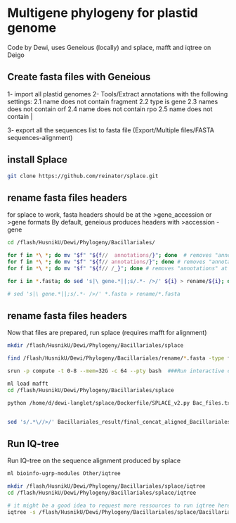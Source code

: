 # Multigene phylogeny for plastid genome

Code by Dewi, uses Geneious (locally) and splace, mafft and iqtree on Deigo

## Create fasta files with Geneious

1- import all plastid genomes
2- Tools/Extract annotations with the following settings:
    2.1 name does not contain fragment
    2.2 type is gene
    2.3 names does not contain orf
    2.4 name does not contain rpo
    2.5 name does not contain |

3- export all the sequences list to fasta file (Export/Multiple files/FASTA sequences-alignment)

## install Splace
``` bash
git clone https://github.com/reinator/splace.git

```

## rename fasta files headers
for splace to work, fasta headers should be at the >gene_accession  or >gene formats
By default, geneious produces headers with >accession - gene

``` bash
cd /flash/HusnikU/Dewi/Phylogeny/Bacillariales/

for f in *\ *; do mv "$f" "${f//  annotations/}"; done  # removes "annotations" at the end of the file
for f in *\ *; do mv "$f" "${f// annotations/}"; done # removes "annotations" at the end of the file
for f in *\ *; do mv "$f" "${f// /_}"; done # removes "annotations" at the end of the file

for i in *.fasta; do sed 's|\ gene.*||;s/.*- />/' ${i} > rename/${i}; done # reformat the fasta file header

# sed 's|\ gene.*||;s/.*- />/' *.fasta > rename/*.fasta
```
## rename fasta files headers
Now that files are prepared, run splace (requires mafft for alignment)

``` bash
mkdir /flash/HusnikU/Dewi/Phylogeny/Bacillariales/splace

find /flash/HusnikU/Dewi/Phylogeny/Bacillariales/rename/*.fasta -type f > /flash/HusnikU/Dewi/Phylogeny/Bacillariales/splace/Bac_files.txt ### creates a text file with the list of fasta files to align

srun -p compute -t 0-8 --mem=32G -c 64 --pty bash  ###Run interactive code 

ml load mafft
cd /flash/HusnikU/Dewi/Phylogeny/Bacillariales/splace

python /home/d/dewi-langlet/splace/Dockerfile/SPLACE_v2.py Bac_files.txt 64 Bacillariales #Runs Splace to the Bacillariales output using 64 cores ()


sed 's/.*\//>/' Bacillariales_result/final_concat_aligned_Bacillariales.fasta > Bacillariales_result/final_concat_aligned_Bacillariales_simple.fasta ### removes path name from the sequences headers
```

## Run IQ-tree
Run IQ-tree on the sequence alignment produced by splace
``` bash
ml bioinfo-ugrp-modules Other/iqtree

mkdir /flash/HusnikU/Dewi/Phylogeny/Bacillariales/splace/iqtree
cd /flash/HusnikU/Dewi/Phylogeny/Bacillariales/splace/iqtree

# it might be a good idea to request more ressources to run iqtree here
iqtree -s /flash/HusnikU/Dewi/Phylogeny/Bacillariales/splace/Bacillariales_result/final_concat_aligned_Bacillariales_simple.fasta -m TEST -bb 1000 -alrt 1000


```

